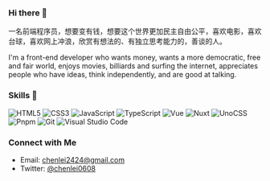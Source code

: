 ### Hi there 👋

一名前端程序员，想要变有钱，想要这个世界更加民主自由公平，喜欢电影，喜欢台球，喜欢网上冲浪，欣赏有想法的、有独立思考能力的，善谈的人。

I'm a front-end developer who wants money, wants a more democratic, free and fair world, enjoys movies, billiards and surfing the internet, appreciates people who have ideas, think independently, and are good at talking.

### Skills 🔧

![HTML5](https://img.shields.io/badge/HTML5-E34F26?logo=HTML5&logoColor=fff)
![CSS3](https://img.shields.io/badge/CSS3-1572B6?logo=CSS3&logoColor=fff)
![JavaScript](https://img.shields.io/badge/JavaScript-F7DF1E?logo=JavaScript&logoColor=333)
![TypeScript](https://img.shields.io/badge/TypeScript-3178C6?logo=TypeScript&logoColor=fff)
![Vue](https://img.shields.io/badge/Vue-4FC08D?logo=Vue.js&logoColor=fff)
![Nuxt](https://img.shields.io/badge/Nuxt-00C58E?logo=Nuxt&logoColor=fff)
![UnoCSS](https://img.shields.io/badge/UnoCSS-333333?logo=unocss&logoColor=fff)
![Pnpm](https://img.shields.io/badge/pnpm-F69220?logo=pnpm&logoColor=fff)
![Git](https://img.shields.io/badge/Git-F05032?logo=Git&logoColor=fff)
![Visual Studio Code](https://img.shields.io/badge/VS%20CODE-007ACC?logo=VisualStudioCode&logoColor=fff)

### Connect with Me

- Email: chenlei2424@gmail.com
- Twitter: [@chenlei0608](https://x.com/chenlei0608)
